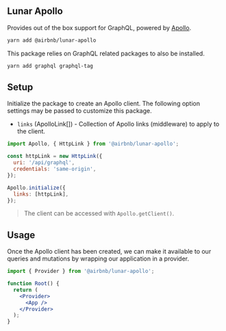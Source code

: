 ## Lunar Apollo

Provides out of the box support for GraphQL, powered by [Apollo](https://www.apollographql.com).

```bash static
yarn add @airbnb/lunar-apollo
```

This package relies on GraphQL related packages to also be installed.

```bash static
yarn add graphql graphql-tag
```

## Setup

Initialize the package to create an Apollo client. The following option settings may be passed to
customize this package.

- `links` (ApolloLink[]) - Collection of Apollo links (middleware) to apply to the client.

```js static
import Apollo, { HttpLink } from '@airbnb/lunar-apollo';

const httpLink = new HttpLink({
  uri: '/api/graphql',
  credentials: 'same-origin',
});

Apollo.initialize({
  links: [httpLink],
});
```

> The client can be accessed with `Apollo.getClient()`.

## Usage

Once the Apollo client has been created, we can make it available to our queries and mutations by
wrapping our application in a provider.

```jsx static
import { Provider } from '@airbnb/lunar-apollo';

function Root() {
  return (
    <Provider>
      <App />
    </Provider>
  );
}
```

